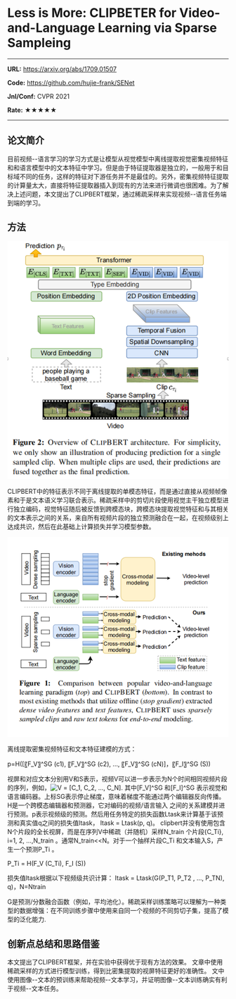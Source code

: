 # Less is More: CLIPBETER for Video-and-Language Learning via Sparse Sampleing

---

**URL:** https://arxiv.org/abs/1709.01507

**Code:** https://github.com/hujie-frank/SENet

**Jnl/Conf:** CVPR 2021

**Rate:** ★★★★★

---

## 论文简介
目前视频--语言学习的学习方式是让模型从视觉模型中离线提取视觉密集视频特征和和语言模型中的文本特征中学习。但是由于特征提取器是独立的，一般用于和目标域不同的任务，这样的特征对下游任务并不是最佳的。另外，密集视频特征提取的计算量太大，直接将特征提取器插入到现有的方法来进行微调也很困难。为了解决上述问题，本文提出了CLIPBERT框架，通过稀疏采样来实现视频--语言任务端到端的学习。


## 方法

![1](/images/WSnieming/20210913.1.png)

CLIPBERT中的特征表示不同于离线提取的单模态特征，而是通过直接从视频帧像素和于是文本语义学习联合表示。稀疏采样中的剪切片段使用视觉主干独立模型进行独立编码，视觉特征随后被反馈到跨模态块，跨模态块提取视觉特征和与其相关的文本表示之间的关系，来自所有视频片段的独立预测融合在一起，在视频级别上达成共识，然后在此基础上计算损失并学习模型参数。

![1](/images/WSnieming/20210913.2.png)

离线提取密集视频特征和文本特征建模的方式：

p=H([〖F_V〗^SG (c1), 〖F_V〗^SG (c2), …, 〖F_V〗^SG (cN)]，〖F_I〗^SG (S))

视屏和对应文本分别用V和S表示，视频V可以进一步表示为N个时间相同视频片段的序列，例如，<img src="https://latex.codecogs.com/svg.image?V&space;=&space;[C_1,&space;C_2,&space;...,&space;C_N]" title="V = [C_1, C_2, ..., C_N]" />.  其中[F_V]^SG 和[F_I]^SG 表示视觉和语言编码器。上标SG表示停止梯度，意味着梯度不能通过两个编辑器反向传播。H是一个跨模态编辑器和预测器，它对编码的视频/语言输入 之间的关系建模并进行预测。p表示视频级的预测。然后用任务特定的损失函数Ltask来计算基于该预测和真实值q之间的损失值ltask， ltask = Ltask(p, q)。
clipbert并没有使用包含N个片段的全长视屏，而是在序列V中稀疏（并随机）采样N_train 个片段{C_Ti}, i=1, 2, …,N_train 。通常N_train<<N。对于一个抽样片段C_Ti 和文本输入S，产生一个预测P_Ti 。

P_Ti  = H(F_V (C_Ti), F_I (S))

损失值ltask根据以下视频级共识计算：
Itask  = Ltask(G(P_T1, P_T2  , …, P_TN), q)，N=Ntrain

G是预测/分数融合函数（例如，平均池化）。稀疏采样训练策略可以理解为一种类型的数据增强：在不同训练步骤中使用来自同一个视频的不同剪切子集，提高了模型的泛化能力.


## 创新点总结和思路借鉴

本文提出了CLIPBERT框架，并在实验中获得优于现有方法的效果。
文章中使用稀疏采样的方式进行模型训练，得到比密集提取的视屏特征更好的准确性。
文中使用图像--文本的预训练来帮助视频--文本学习，并证明图像--文本训练确实有利于视频--文本任务。
